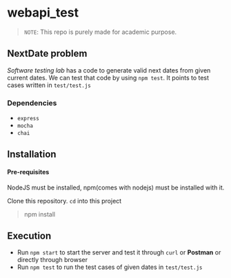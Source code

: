 # webapi\_test

>`NOTE`: This repo is purely made for academic purpose.

## NextDate problem

_Software testing lab_ has a code to generate valid next dates from given current dates.
We can test that code by using `npm test`. It points to test cases written in
`test/test.js`

### Dependencies

* `express`
* `mocha`
* `chai`

## Installation

#### Pre-requisites

NodeJS must be installed, npm(comes with nodejs) must be installed with it.

Clone this repository. `cd` into this project 
> npm install

## Execution

* Run `npm start` to start the server and test it through `curl` or **Postman** or directly through browser
* Run `npm test` to run the test cases of given dates in `test/test.js`
